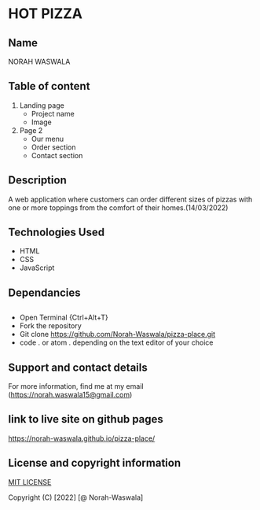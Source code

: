 # HOT PIZZA
## Name
NORAH WASWALA

## Table of content
  1. Landing page
      * Project name
      * Image
  2. Page 2
      * Our menu
      * Order section
      * Contact section
## Description
A  web application where customers can order different sizes of pizzas with one or more toppings from the comfort of their homes.(14/03/2022)
## Technologies Used
  * HTML
  * CSS
  * JavaScript
  ## Dependancies
  ##
  * Open Terminal {Ctrl+Alt+T}
  * Fork the repository 
  * Git clone https://github.com/Norah-Waswala/pizza-place.git
  * code . or atom . depending on the text editor of your choice
## Support and contact details
For more information, find me at my email (https://norah.waswala15@gmail.com)

## link to live site on github pages
https://norah-waswala.github.io/pizza-place/

## License and copyright information
[MIT LICENSE](LICENSE)

Copyright (C) [2022] [@ Norah-Waswala]

